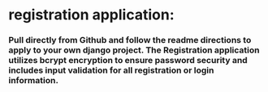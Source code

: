 # registration application: 
<h3>Pull directly from Github and follow the readme directions to apply to your own django project. The Registration application utilizes bcrypt encryption to ensure password security and includes input validation for all registration or login information.</h3>
